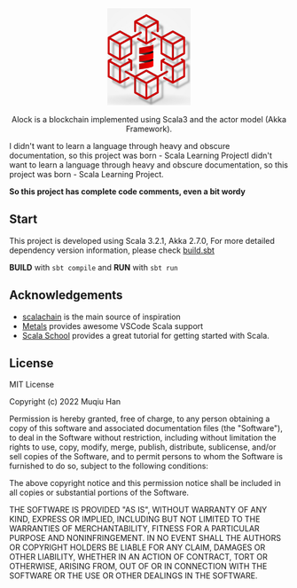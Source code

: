 <div align="center">

<img src="./.github/logo.png" width="150px" height="175px">

Alock is a blockchain implemented using Scala3 and the actor model (Akka Framework).

</div>

I didn't want to learn a language through heavy and obscure documentation, so this project was born - Scala Learning ProjectI didn't want to learn a language through heavy and obscure documentation, so this project was born - Scala Learning Project.

__So this project has complete code comments, even a bit wordy__

## Start
This project is developed using Scala 3.2.1, Akka 2.7.0, For more detailed dependency version information, please check [build.sbt](./build.sbt)

__BUILD__ with `sbt compile` and __RUN__ with `sbt run`

## Acknowledgements
- [scalachain](https://github.com/elleFlorio/scalachain) is the main source of inspiration
-  [Metals](https://github.com/scalameta/metals-vscode) provides awesome VSCode Scala support
-  [Scala School](https://github.com/twitter/scala_school) provides a great tutorial for getting started with Scala.

## License
MIT License

Copyright (c) 2022 Muqiu Han

Permission is hereby granted, free of charge, to any person obtaining a copy
of this software and associated documentation files (the "Software"), to deal
in the Software without restriction, including without limitation the rights
to use, copy, modify, merge, publish, distribute, sublicense, and/or sell
copies of the Software, and to permit persons to whom the Software is
furnished to do so, subject to the following conditions:

The above copyright notice and this permission notice shall be included in all
copies or substantial portions of the Software.

THE SOFTWARE IS PROVIDED "AS IS", WITHOUT WARRANTY OF ANY KIND, EXPRESS OR
IMPLIED, INCLUDING BUT NOT LIMITED TO THE WARRANTIES OF MERCHANTABILITY,
FITNESS FOR A PARTICULAR PURPOSE AND NONINFRINGEMENT. IN NO EVENT SHALL THE
AUTHORS OR COPYRIGHT HOLDERS BE LIABLE FOR ANY CLAIM, DAMAGES OR OTHER
LIABILITY, WHETHER IN AN ACTION OF CONTRACT, TORT OR OTHERWISE, ARISING FROM,
OUT OF OR IN CONNECTION WITH THE SOFTWARE OR THE USE OR OTHER DEALINGS IN THE
SOFTWARE.
